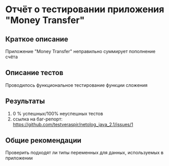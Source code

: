 # Отчёт о тестировании приложения "Money Transfer"
## Краткое описание
Приложение "Money Transfer" неправильно суммирует пополнение счёта

## Описание тестов
Проводилось функциональное тестирование функции сложения

## Результаты
1. 0 % успешных/100% неуспешных тестов
1. ссылка на баг-репорт:
https://github.com/testveraspir/netolog_java_2.1/issues/1

## Общие рекомендации
Проверить подходят ли типы переменных для данных, используемых в приложении